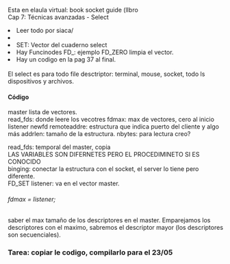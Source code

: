 Esta en elaula virtual: book socket guide (lIbro <br>
Cap 7: Técnicas avanzadas - Select<br>

<li>Leer todo por siaca/<li>
<li>SET: Vector del cuaderno select</li>
<li>Hay Funcinodes FD_: ejemplo FD_ZERO limpia el vector. </li>
 <li> Hay un codigo en la pag 37 al final.</li>
 
 <br>
 El select es para todo file desctriptor: terminal, mouse, socket, todo ls dispositivos y archivos.


<h4> Código </h4>
master lista de vectores. <br>
read_fds: donde leere los vecotres
fdmax: max de vectores, cero al inicio
listener
newfd
remoteaddre: estructura que indica puerto del cliente y algo más
addrlen: tamaño de la estructura.
nbytes: para lectura creo?

read_fds: temporal del master, copia <br>
LAS VARIABLES SON DIFERNETES PERO EL PROCEDIMINETO SI ES CONOCIDO <br>
binging: conectar la estructura con el socket, el server lo tiene pero diferente.<br>
FD_SET listener: va en el vector master.<br>

<h6>fdmax = listener;</h6>
saber el max tamaño de los descriptores en el master. Emparejamos los descriptores con el maximo, sabremos el descriptor mayor (los descriptores son secuenciales).

<h3> Tarea: copiar le codigo, compilarlo para el 23/05</h3>
